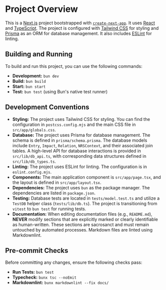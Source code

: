 # Project Overview

This is a [Next.js](https://nextjs.org/) project bootstrapped with [`create-next-app`](https://nextjs.org/docs/app/api-reference/cli/create-next-app). It uses [React](https://react.dev/) and [TypeScript](https://www.typescriptlang.org/). The project is configured with [Tailwind CSS](https://tailwindcss.com/) for styling and [Prisma](https://www.prisma.io/) as an ORM for database management. It also includes [ESLint](https://eslint.org/) for linting.

## Building and Running

To build and run this project, you can use the following commands:

*   **Development:** `bun dev`
*   **Build:** `bun build`
*   **Start:** `bun start`
*   **Test:** `bun test` (using Bun's native test runner)

## Development Conventions

*   **Styling:** The project uses Tailwind CSS for styling. You can find the configuration in `postcss.config.mjs` and the main CSS file in `src/app/globals.css`.
*   **Database:** The project uses Prisma for database management. The schema is defined in `prisma/schema.prisma`. The database models include `Entry`, `Impact`, `Relation`, `NRSContext`, and their associated join tables. A high-level API for database interactions is provided in `src/lib/db_api.ts`, with corresponding data structures defined in `src/lib/db_types.ts`.
*   **Linting:** The project uses ESLint for linting. The configuration is in `eslint.config.mjs`.
*   **Components:** The main application component is `src/app/page.tsx`, and the layout is defined in `src/app/layout.tsx`.
*   **Dependencies:** The project uses `bun` as the package manager. The dependencies are listed in `package.json`.
*   **Testing:** Database tests are located in `tests/model.test.ts` and utilize a `TestDB` helper class (`tests/lib/db.ts`). The project is transitioning from `vitest` to `bun test` for running tests.
*   **Documentation:** When editing documentation files (e.g., `README.md`), **NEVER** modify sections that are explicitly marked or clearly identifiable as human-written. These sections are sacrosanct and must remain untouched by automated processes. Markdown files are linted using Markdownlint.

## Pre-commit Checks

Before committing any changes, ensure the following checks pass:

*   **Run Tests:** `bun test`
*   **Typecheck:** `bunx tsc --noEmit`
*   **Markdownlint:** `bunx markdownlint --fix docs/`